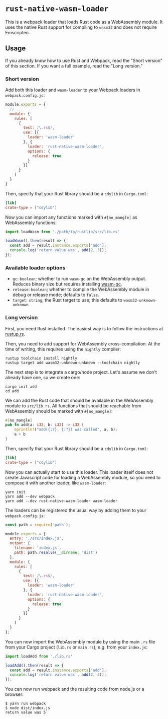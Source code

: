 # `rust-native-wasm-loader`

This is a webpack loader that loads Rust code as a WebAssembly module.  It uses the native Rust
support for compiling to `wasm32` and does not require Emscripten.

## Usage

If you already know how to use Rust and Webpack, read the "Short version" of this section.  If you
want a full example, read the "Long version."

### Short version

Add both this loader and `wasm-loader` to your Webpack loaders in `webpack.config.js`:

```js
module.exports = {
  // ...
  module: {
    rules: [
      {
        test: /\.rs$/,
        use: [{
          loader: 'wasm-loader'
        }, {
          loader: 'rust-native-wasm-loader',
          options: {
            release: true
          }
        }]
      }
    ]
  }
}
```

Then, specify that your Rust library should be a `cdylib` in `Cargo.toml`:

```toml
[lib]
crate-type = ["cdylib"]
```

Now you can import any functions marked with `#[no_mangle]` as WebAssembly functions:

```js
import loadWasm from './path/to/rustlib/src/lib.rs'

loadWasm().then(result => {
  const add = result.instance.exports['add'];
  console.log('return value was', add(2, 3));
});
```

### Available loader options

  - `gc`: `boolean`; whether to run `wasm-gc` on the WebAssembly output.  Reduces binary size but
    requires installing [wasm-gc][].
  - `release`: `boolean`; whether to compile the WebAssembly module in debug or release mode;
    defaults to `false`.
  - `target`: `string`; the Rust target to use; this defaults to `wasm32-unknown-unknown`

### Long version

First, you need Rust installed.  The easiest way is to follow the instructions at [rustup.rs][].

Then, you need to add support for WebAssembly cross-compilation.  At the time of writing, this
requires using the `nightly` compiler:

```text
rustup toolchain install nightly
rustup target add wasm32-unknown-unknown --toolchain nightly
```

The next step is to integrate a cargo/node project.  Let's assume we don't already have one, so we
create one:

```text
cargo init add
cd add
```

We can add the Rust code that should be available in the WebAssembly module to `src/lib.rs`.  All
functions that should be reachable from WebAssembly should be marked with `#[no_mangle]`:

```rust
#[no_mangle]
pub fn add(a: i32, b: i32) -> i32 {
    eprintln!("add({:?}, {:?}) was called", a, b);
    a + b
}
```

Then, specify that your Rust library should be a `cdylib` in `Cargo.toml`:

```toml
[lib]
crate-type = ["cdylib"]
```

Now you can actually start to use this loader.  This loader itself does not create Javascript code
for loading a WebAssembly module, so you need to compose it with another loader, like `wasm-loader`:

```text
yarn init
yarn add --dev webpack
yarn add --dev rust-native-wasm-loader wasm-loader
```

The loaders can be registered the usual way by adding them to your `webpack.config.js`:

```js
const path = require('path');

module.exports = {
  entry: './src/index.js',
  output: {
    filename: 'index.js',
    path: path.resolve(__dirname, 'dist')
  },
  module: {
    rules: [
      {
        test: /\.rs$/,
        use: [{
          loader: 'wasm-loader'
        }, {
          loader: 'rust-native-wasm-loader',
          options: {
            release: true
          }
        }]
      }
    ]
  }
};
```

You can now import the WebAssembly module by using the main `.rs` file from your Cargo project
(`lib.rs` or `main.rs`); e.g. from your `index.js`:

```js
import loadAdd from './lib.rs'

loadAdd().then(result => {
  const add = result.instance.exports['add'];
  console.log('return value was', add(2, 3));
});
```

You can now run webpack and the resulting code from node.js or a browser:

```text
$ yarn run webpack
$ node dist/index.js
return value was 5
```

[rustup.rs]: https://rustup.rs/
[wasm-gc]: https://github.com/alexcrichton/wasm-gc
